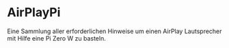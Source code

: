 # AirPlayPi
Eine Sammlung aller erforderlichen Hinweise um einen AirPlay Lautsprecher mit Hilfe eine Pi Zero W zu basteln.
